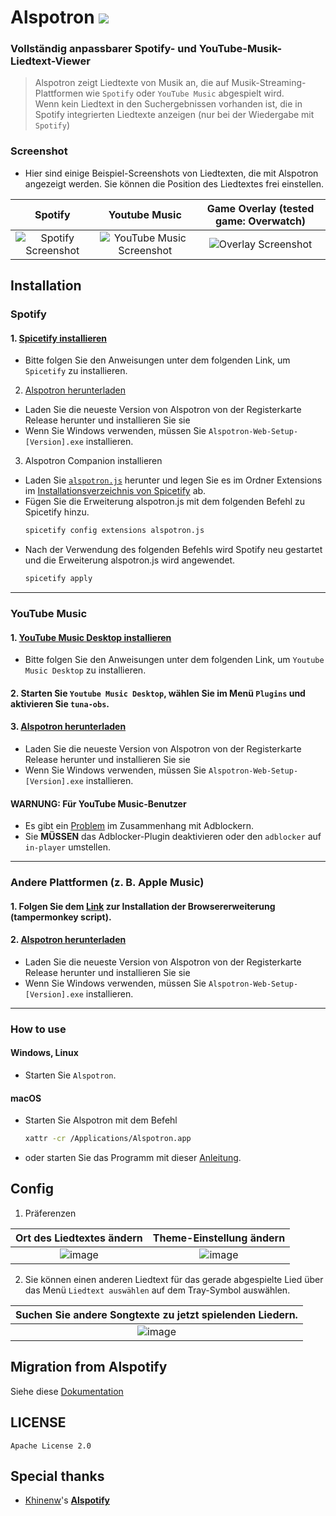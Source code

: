 # Alspotron <a href="https://github.com/organization/alspotron/releases/latest"><img src="https://img.shields.io/github/downloads/organization/alspotron/total.svg"/></a>

### Vollständig anpassbarer Spotify- und YouTube-Musik-Liedtext-Viewer

> Alspotron zeigt Liedtexte von Musik an, die auf Musik-Streaming-Plattformen wie `Spotify` oder `YouTube Music` abgespielt wird. \
> Wenn kein Liedtext in den Suchergebnissen vorhanden ist, die in Spotify integrierten Liedtexte anzeigen (nur bei der Wiedergabe mit `Spotify`)

### Screenshot

-   Hier sind einige Beispiel-Screenshots von Liedtexten, die mit Alspotron angezeigt werden. Sie können die Position des Liedtextes frei einstellen.

|                        Spotify                         |                                                        Youtube Music                                                        |                                         Game Overlay (tested game: Overwatch)                                         |
|:------------------------------------------------------:|:---------------------------------------------------------------------------------------------------------------------------:|:---------------------------------------------------------------------------------------------------------------------:|
| ![Spotify Screenshot](https://i.imgur.com/0JJMhaU.png) | ![YouTube Music Screenshot](https://github.com/organization/alspotron/assets/16558115/fc22323e-d0b2-4abc-882e-2281c13f4cf4) | ![Overlay Screenshot](https://github.com/organization/alspotron/assets/16558115/7bb95071-b8f7-45e1-af59-02e1586d5dcc) |

## Installation

### Spotify

#### 1.  [Spicetify installieren](https://github.com/khanhas/spicetify-cli)

  -   Bitte folgen Sie den Anweisungen unter dem folgenden Link, um `Spicetify` zu installieren.

2.  [Alspotron herunterladen](https://github.com/organization/alspotron/releases)

  -   Laden Sie die neueste Version von Alspotron von der Registerkarte Release herunter und installieren Sie sie
  -   Wenn Sie Windows verwenden, müssen Sie `Alspotron-Web-Setup-[Version].exe` installieren.

3.  Alspotron Companion installieren

  -   Laden Sie [`alspotron.js`](https://powernukkit.github.io/DownGit/#/home?directFile=1&url=https://github.com/organization/alspotron/blob/master/extensions/alspotron.js) herunter und legen Sie es im Ordner Extensions im [Installationsverzeichnis von Spicetify](https://spicetify.app/docs/advanced-usage/extensions/) ab.
  -   Fügen Sie die Erweiterung alspotron.js mit dem folgenden Befehl zu Spicetify hinzu.
      ```bash
      spicetify config extensions alspotron.js
      ```
  -   Nach der Verwendung des folgenden Befehls wird Spotify neu gestartet und die Erweiterung alspotron.js wird angewendet.
      ```bash
      spicetify apply
      ``` 

---

### YouTube Music

#### 1.  [YouTube Music Desktop installieren](https://github.com/th-ch/youtube-music/releases)

  -   Bitte folgen Sie den Anweisungen unter dem folgenden Link, um `Youtube Music Desktop` zu installieren.

#### 2.  Starten Sie `Youtube Music Desktop`, wählen Sie im Menü `Plugins` und aktivieren Sie `tuna-obs`.

#### 3.  [Alspotron herunterladen](https://github.com/organization/alspotron/releases)

  -   Laden Sie die neueste Version von Alspotron von der Registerkarte Release herunter und installieren Sie sie
  -   Wenn Sie Windows verwenden, müssen Sie `Alspotron-Web-Setup-[Version].exe` installieren.

#### WARNUNG: Für YouTube Music-Benutzer

- Es gibt ein [Problem](https://github.com/organization/alspotron/issues/1) im Zusammenhang mit Adblockern.
- Sie **MÜSSEN** das Adblocker-Plugin deaktivieren oder den `adblocker` auf `in-player` umstellen.

---

### Andere Plattformen (z. B. Apple Music)

#### 1. Folgen Sie dem [Link](https://github.com/univrsal/tuna) zur Installation der Browsererweiterung (tampermonkey script).
#### 2.  [Alspotron herunterladen](https://github.com/organization/alspotron/releases)
  -   Laden Sie die neueste Version von Alspotron von der Registerkarte Release herunter und installieren Sie sie
  -   Wenn Sie Windows verwenden, müssen Sie `Alspotron-Web-Setup-[Version].exe` installieren.

---

### How to use

#### Windows, Linux

-   Starten Sie `Alspotron`.

#### macOS

-   Starten Sie Alspotron mit dem Befehl
    ```bash
    xattr -cr /Applications/Alspotron.app
    ```
-   oder starten Sie das Programm mit dieser [Anleitung](https://www.macworld.com/article/672947/how-to-open-a-mac-app-from-an-unidentified-developer.html).

## Config

1.  Präferenzen

|                                        Ort des Liedtextes ändern                                         |                                         Theme-Einstellung ändern                                         |
|:--------------------------------------------------------------------------------------------------------:|:--------------------------------------------------------------------------------------------------------:|
| ![image](https://github.com/organization/alspotron/assets/16558115/d09cc0ec-cab7-4fd4-89fe-0836699e352a) | ![image](https://github.com/organization/alspotron/assets/16558115/2e4ae98b-559e-4e8d-b3bb-f5e3081bcf88) |

2.  Sie können einen anderen Liedtext für das gerade abgespielte Lied über das Menü `Liedtext auswählen` auf dem Tray-Symbol auswählen.

|                         Suchen Sie andere Songtexte zu jetzt spielenden Liedern.                         |
|:--------------------------------------------------------------------------------------------------------:|
| ![image](https://github.com/organization/alspotron/assets/16558115/0315c44e-27cb-4882-a7d8-e6e91531790a) |

## Migration from Alspotify

Siehe diese [Dokumentation](https://github.com/organization/alspotron/blob/master/MIGRATION_FROM_ALSPOTIFY.md)

## LICENSE

`Apache License 2.0`

## Special thanks

-   [Khinenw](https://github.com/HelloWorld017)'s **[Alspotify](https://github.com/HelloWorld017/alspotify)**
